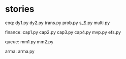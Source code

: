 # stories
eoq:
dy1.py
dy2.py
trans.py
prob.py
s_S.py
multi.py

finance:
cap1.py
cap2.py
cap3.py
cap4.py
mvp.py
efs.py

queue:
mm1.py
mm2.py

arma:
arma.py
